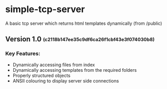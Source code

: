 # simple-tcp-server
A basic tcp server which returns html templates dynamically (from /public)

## Version 1.0 <sub><sup>(c2118b147ee35c9df6ca26f1cbf43e3f074030b8)</sup></sub>
### Key Features:
- Dynamically accessing files from index
- Dynamically accessing templates from the required folders
- Properly structured objects
- ANSII colouring to display server side connections
